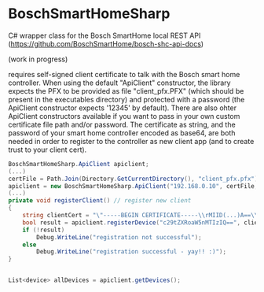 # BoschSmartHomeSharp
C# wrapper class for the Bosch SmartHome local REST API (https://github.com/BoschSmartHome/bosch-shc-api-docs)

(work in progress)

requires self-signed client certificate to talk with the Bosch smart home controller. When using the default "ApiClient" constructor, the library expects the PFX to be provided as file "client_pfx.PFX" (which should be present in the executables directory) and protected with a password (the ApiClient constructor expects '12345' by default). There are also ohter ApiClient constructors available if you want to pass in your own custom certificate file path and/or password. The certificate as string, and the password of your smart home controller encoded as base64, are both needed in order to register to the controller as new client app (and to create trust to your client cert).

```C#
BoschSmartHomeSharp.ApiClient apiclient;
(...)
certFile = Path.Join(Directory.GetCurrentDirectory(), "client_pfx.pfx");
apiclient = new BoschSmartHomeSharp.ApiClient("192.168.0.10", certFile, "myCertPwd123");
(...)
private void registerClient() // register new client
{
    string clientCert = "\"-----BEGIN CERTIFICATE-----\\rMIID(...)A==\\r-----END CERTIFICATE-----\"";
    bool result = apiclient.registerDevice("c29tZXRoaW5nMTIzIQ==", clientCert, "myNewBoschClientApp");
    if (!result)
        Debug.WriteLine("registration not successful");
    else
        Debug.WriteLine("registration successful - yay!! :)");
}



```


```C#
List<device> allDevices = apiclient.getDevices();
```
